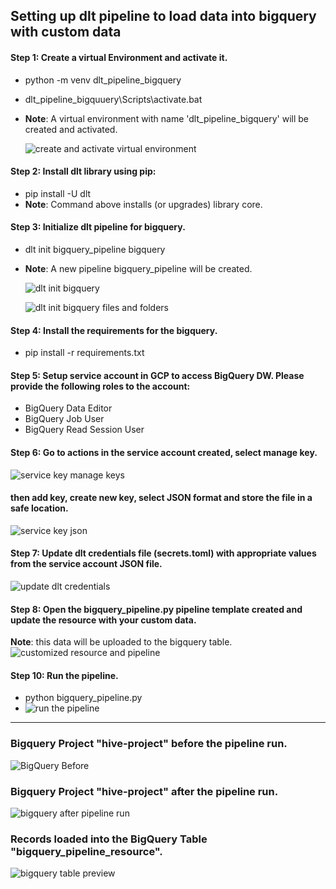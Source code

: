 ## Setting up dlt pipeline to load data into bigquery with custom data

#### Step 1: Create a virtual Environment and activate it.
- python -m venv dlt_pipeline_bigquery
- dlt_pipeline_bigquuery\Scripts\activate.bat
- 
  **Note**: A virtual environment with name 'dlt_pipeline_bigquery' will be created and activated.
  
  ![create and activate virtual environment](https://github.com/oyemishra/dlt_case_study/assets/73794797/eae439c9-212f-4e68-87a7-86cee4cef831)

#### Step 2: Install dlt library using pip: 
- pip install -U dlt
- 
  **Note**: Command above installs (or upgrades) library core.

#### Step 3: Initialize dlt pipeline for bigquery. 
- dlt init bigquery_pipeline bigquery
- 
  **Note**: A new pipeline bigquery_pipeline will be created.

  ![dlt init bigquery](https://github.com/oyemishra/dlt_case_study/assets/73794797/304af796-e4a9-4f5a-bc88-813f96caf244)
  
  ![dlt init bigquery files and folders](https://github.com/oyemishra/dlt_case_study/assets/73794797/0bb083b4-e32f-43c5-843c-1e57568454f3)

#### Step 4: Install the requirements for the bigquery.
- pip install -r requirements.txt

#### Step 5: Setup service account in GCP to access BigQuery DW. Please provide the following roles to the account: 
- BigQuery Data Editor
- BigQuery Job User
- BigQuery Read Session User

#### Step 6: Go to actions in the service account created, select manage key. 
  ![service key manage keys](https://github.com/oyemishra/dlt_case_study/assets/73794797/c56ddda1-f930-44eb-b5b3-4fd1e5419dd2)
  
  #### then add key, create new key, select JSON format and store the file in a safe location.
  ![service key json](https://github.com/oyemishra/dlt_case_study/assets/73794797/a8a56a97-f4fc-4606-b370-2d09d0e46c06)

#### Step 7: Update dlt credentials file (secrets.toml) with appropriate values from the service account JSON file.
  ![update dlt credentials](https://github.com/oyemishra/dlt_case_study/assets/73794797/3c73ce92-d846-4b11-b5e3-2aa6794bcca4)

#### Step 8: Open the bigquery_pipeline.py pipeline template created and update the resource with your custom data.

  **Note**: this data will be uploaded to the bigquery table.
  ![customized resource and pipeline](https://github.com/oyemishra/dlt_case_study/assets/73794797/fe056f8c-590d-4517-8aeb-1e4fb5e9d5c6)

#### Step 10: Run the pipeline.
- python bigquery_pipeline.py
- 
  ![run the pipeline](https://github.com/oyemishra/dlt_case_study/assets/73794797/d0eedb00-7c0b-4616-94a5-812a9e24c36b)
_____________________________________________________________________________________________________________________________________________
### Bigquery Project "hive-project" before the pipeline run.
  ![BigQuery Before](https://github.com/oyemishra/dlt_case_study/assets/73794797/bae4d0cb-5ba0-40a7-8bee-54bda27f89b5)

### Bigquery Project "hive-project" after the pipeline run.
  ![bigquery after pipeline run](https://github.com/oyemishra/dlt_case_study/assets/73794797/4a9e1d13-7f5a-422b-b1cc-a14677e3c06b)

### Records loaded into the BigQuery Table "bigquery_pipeline_resource".
  ![bigquery table preview](https://github.com/oyemishra/dlt_case_study/assets/73794797/5cc5aafd-ccf2-4cc7-8017-cf9fbeedb965)







